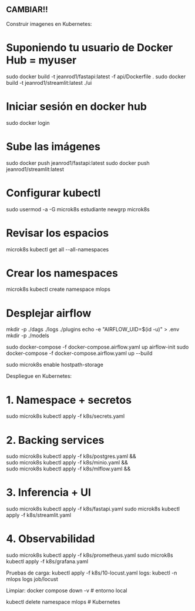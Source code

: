 ## CAMBIAR!!

Construir imagenes en Kubernetes: 
# Suponiendo tu usuario de Docker Hub = myuser
<!-- sudo docker build -t myuser/airflow:latest   ./airflow -->
sudo docker build -t jeanrod1/fastapi:latest -f api/Dockerfile .
sudo docker build -t jeanrod1/streamlit:latest ./ui

# Iniciar sesión en docker hub
sudo docker login

# Sube las imágenes
<!-- sudo docker push myuser/airflow:latest -->
sudo docker push jeanrod1/fastapi:latest
sudo docker push jeanrod1/streamlit:latest


# Configurar kubectl
sudo usermod -a -G microk8s estudiante
newgrp microk8s

# Revisar los espacios
microk8s kubectl get all --all-namespaces

# Crear los namespaces
microk8s kubectl create namespace mlops

# Desplejar airflow
mkdir -p ./dags ./logs ./plugins
echo -e "AIRFLOW_UID=$(id -u)" > .env
mkdir -p ./models

sudo docker-compose -f docker-compose.airflow.yaml up airflow-init 
sudo docker-compose -f docker-compose.airflow.yaml up --build




sudo microk8s enable hostpath-storage


Despliegue en Kubernetes:
# 1. Namespace + secretos
<!-- kubectl apply -f k8s/00-namespace.yaml -->
sudo microk8s kubectl apply -f k8s/secrets.yaml


# 2. Backing services
sudo microk8s kubectl apply -f k8s/postgres.yaml && \
sudo microk8s kubectl apply -f k8s/minio.yaml && \
sudo microk8s kubectl apply -f k8s/mlflow.yaml &&
<!-- microk8s kubectl apply -f k8s/airflow.yaml -->


# 3. Inferencia + UI
sudo microk8s kubectl apply -f k8s/fastapi.yaml
sudo microk8s kubectl apply -f k8s/streamlit.yaml

# 4. Observabilidad
sudo microk8s kubectl apply -f k8s/prometheus.yaml
sudo microk8s kubectl apply -f k8s/grafana.yaml


Pruebas de carga: kubectl apply -f k8s/10-locust.yaml    logs: kubectl -n mlops logs job/locust


Limpiar: 
docker compose down -v               # entorno local

kubectl delete namespace mlops       # Kubernetes


